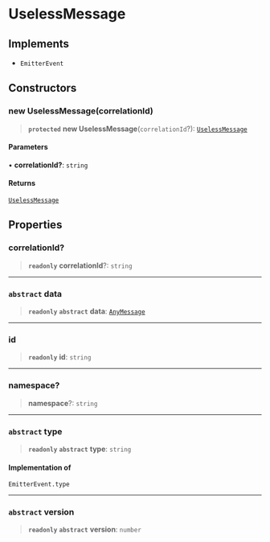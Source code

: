 # UselessMessage

## Implements

- `EmitterEvent`

## Constructors

### new UselessMessage(correlationId)

> **`protected`** **new UselessMessage**(`correlationId`?): [`UselessMessage`](reference/classes/UselessMessage.md)

#### Parameters

• **correlationId?**: `string`

#### Returns

[`UselessMessage`](reference/classes/UselessMessage.md)

## Properties

### correlationId?

> **`readonly`** **correlationId**?: `string`

***

### `abstract` data

> **`readonly`** **`abstract`** **data**: [`AnyMessage`](reference/type-aliases/AnyMessage.md)

***

### id

> **`readonly`** **id**: `string`

***

### namespace?

> **namespace**?: `string`

***

### `abstract` type

> **`readonly`** **`abstract`** **type**: `string`

#### Implementation of

`EmitterEvent.type`

***

### `abstract` version

> **`readonly`** **`abstract`** **version**: `number`
